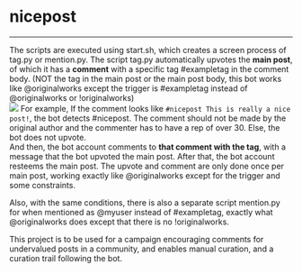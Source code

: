 # nicepost
---
The scripts are executed using start.sh, which creates a screen process of tag.py or mention.py. 
The script tag.py automatically upvotes the **main post**, of which it has a **comment** with a specific tag #exampletag in the comment body. (NOT the tag in the main post or the main post body, this bot works like @originalworks except the trigger is #exampletag instead of @originalworks or !originalworks)  
![](https://steemitimages.com/DQmbvs91oLiyz1QpBMgjCEnJUetNujQz8WdM6SaKjcFTezh/image.png)
For example, If the comment looks like `#nicepost This is really a nice post!`, the bot detects #nicepost. 
The comment should not be made by the original author and the commenter has to have a rep of over 30. Else, the bot does not upvote.  
And then, the bot account comments to **that comment with the tag**, with a message that the bot upvoted the main post. After that, the bot account resteems the main post. The upvote and comment are only done once per main post, working exactly like @originalworks except for the trigger and some constraints.

Also, with the same conditions, there is also a separate script mention.py for when mentioned as @myuser instead of #exampletag, exactly what @originalworks does except that there is no !originalworks.  

This project is to be used for a campaign encouraging comments for undervalued posts in a community, and enables manual curation, and a curation trail following the bot. 
